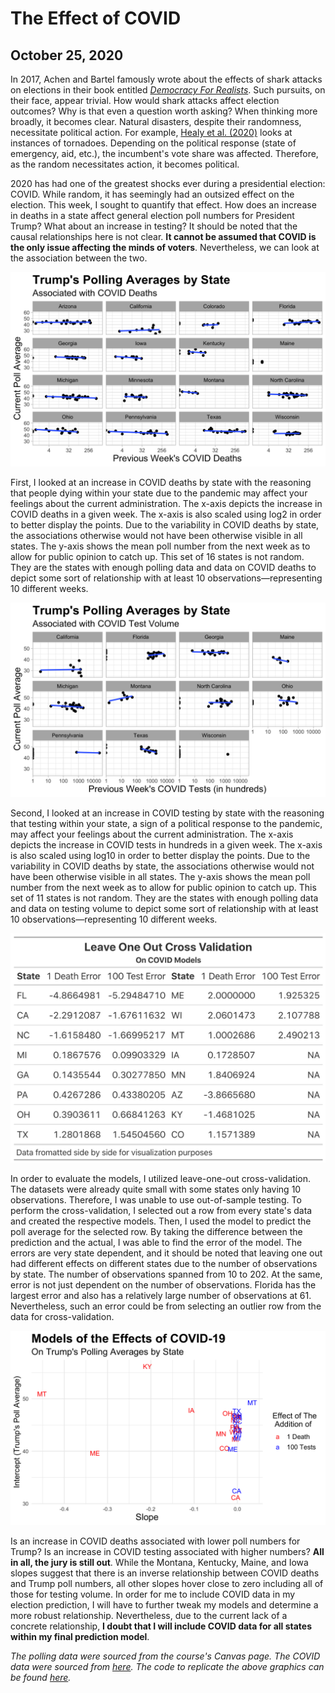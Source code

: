 # The Effect of COVID
## October 25, 2020

In 2017, Achen and Bartel famously wrote about the effects of shark attacks on elections in their book entitled [*Democracy For Realists*](https://hollis.harvard.edu/primo-explore/fulldisplay?docid=TN_cdi_askewsholts_vlebooks_9781400888740&context=PC&vid=HVD2&search_scope=everything&tab=everything&lang=en_US). Such pursuits, on their face, appear trivial. How would shark attacks affect election outcomes? Why is that even a question worth asking? When thinking more broadly, it becomes clear. Natural disasters, despite their randomness, necessitate political action. For example, [Healy et al. (2020)](https://hollis.harvard.edu/primo-explore/fulldisplay?docid=TN_cdi_crossref_primary_10_1561_100_00009057&context=PC&vid=HVD2&search_scope=everything&tab=everything&lang=en_US) looks at instances of tornadoes. Depending on the political response (state of emergency, aid, etc.), the incumbent's vote share was affected. Therefore, as the random necessitates action, it becomes political.

2020 has had one of the greatest shocks ever during a presidential election: COVID. While random, it has seemingly had an outsized effect on the election. This week, I sought to quantify that effect. How does an increase in deaths in a state affect general election poll numbers for President Trump? What about an increase in testing? It should be noted that the causal relationships here is not clear. **It cannot be assumed that COVID is the only issue affecting the minds of voters**. Nevertheless, we can look at the association between the two. 

![](../figures/death.png)

First, I looked at an increase in COVID deaths by state with the reasoning that people dying within your state due to the pandemic may affect your feelings about the current administration. The x-axis depicts the increase in COVID deaths in a given week. The x-axis is also scaled using log2 in order to better display the points. Due to the variability in COVID deaths by state, the associations otherwise would not have been otherwise visible in all states. The y-axis shows the mean poll number from the next week as to allow for public opinion to catch up. This set of 16 states is not random. They are the states with enough polling data and data on COVID deaths to depict some sort of relationship with at least 10 observations—representing 10 different weeks.

![](../figures/test.png)

Second, I looked at an increase in COVID testing by state with the reasoning that testing within your state, a sign of a political response to the pandemic, may affect your feelings about the current administration. The x-axis depicts the increase in COVID tests in hundreds in a given week. The x-axis is also scaled using log10 in order to better display the points. Due to the variability in COVID deaths by state, the associations otherwise would not have been otherwise visible in all states. The y-axis shows the mean poll number from the next week as to allow for public opinion to catch up. This set of 11 states is not random. They are the states with enough polling data and data on testing volume to depict some sort of relationship with at least 10 observations—representing 10 different weeks.

![](../figures/LOO_table.png)

In order to evaluate the models, I utilized leave-one-out cross-validation. The datasets were already quite small with some states only having 10 observations. Therefore, I was unable to use out-of-sample testing. To perform the cross-validation, I selected out a row from every state's data and created the respective models. Then, I used the model to predict the poll average for the selected row. By taking the difference between the prediction and the actual, I was able to find the error of the model. The errors are very state dependent, and it should be noted that leaving one out had different effects on different states due to the number of observations by state. The number of observations spanned from 10 to 202. At the same, error is not just dependent on the number of observations. Florida has the largest error and also has a relatively large number of observations at 61. Nevertheless, such an error could be from selecting an outlier row from the data for cross-validation.  

![](../figures/covidmodel.png)

Is an increase in COVID deaths associated with lower poll numbers for Trump? Is an increase in COVID testing associated with higher numbers? **All in all, the jury is still out**. While the Montana, Kentucky, Maine, and Iowa slopes suggest that there is an inverse relationship between COVID deaths and Trump poll numbers, all other slopes hover close to zero including all of those for testing volume. In order for me to include COVID data in my election prediction, I will have to further tweak my models and determine a more robust relationship. Nevertheless, due to the current lack of a concrete relationship, **I doubt that I will include COVID data for all states within my final prediction model**.

*The polling data were sourced from the course's Canvas page. The COVID data were sourced from [here](#https://covidtracking.com/about-data). The code to replicate the above graphics can be found [here](https://github.com/SamuelLowry/gov1347_blog/blob/master/scripts/04-blog.R).*